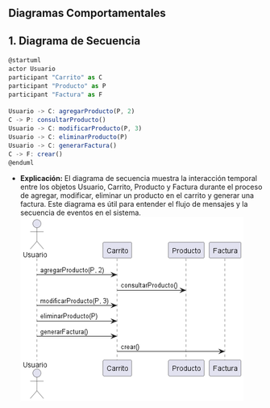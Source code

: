 ## Diagramas Comportamentales

## 1. Diagrama de Secuencia
```js
@startuml
actor Usuario
participant "Carrito" as C
participant "Producto" as P
participant "Factura" as F

Usuario -> C: agregarProducto(P, 2)
C -> P: consultarProducto()
Usuario -> C: modificarProducto(P, 3)
Usuario -> C: eliminarProducto(P)
Usuario -> C: generarFactura()
C -> F: crear()
@enduml
```
- **Explicación:** El diagrama de secuencia muestra la interacción temporal entre los objetos Usuario, Carrito, Producto y Factura durante el proceso de agregar, modificar, eliminar un producto en el carrito y generar una factura. Este diagrama es útil para entender el flujo de mensajes y la secuencia de eventos en el sistema.
![alt text](./out/Diagrama_wsd/Diagramas_Dinamicos_wsd/Diagrama-1/Diagrama-1.png)
